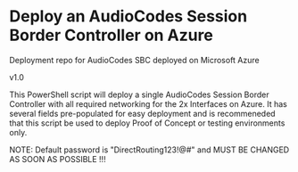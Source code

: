 # Deploy an AudioCodes Session Border Controller on Azure
Deployment repo for AudioCodes SBC deployed on Microsoft Azure

v1.0

This PowerShell script will deploy a single AudioCodes Session Border Controller with all required networking for the 2x Interfaces on Azure. It has several fields pre-populated for easy deployment and is recommeneded that this script be used to deploy Proof of Concept or testing environments only.

NOTE: Default password is "DirectRouting123!@#" and MUST BE CHANGED AS SOON AS POSSIBLE !!!
